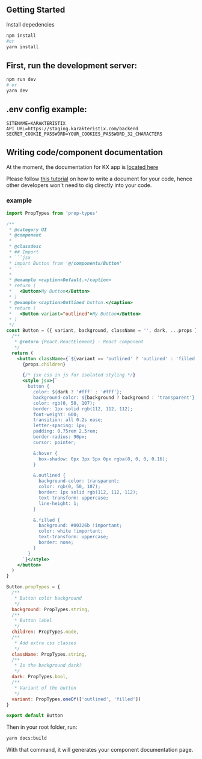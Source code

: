 ## Getting Started

Install depedencies
```bash
npm install
#or
yarn install
```

## First, run the development server:

```bash
npm run dev
# or
yarn dev
```

## .env config example:
```env
SITENAME=KARAKTERISTIX
API_URL=https://staging.karakteristix.com/backend
SECRET_COOKIE_PASSWORD=YOUR_COOKIES_PASSWORD_32_CHARACTERS
```

## Writing code/component documentation
At the moment, the documentation for KX app is [located here](https://kx-dev.vercel.app/docs/index.html)

Please follow [this tutorial](https://jsdoc.app/) on how to write a document for your code, hence other developers won't need to dig directly into your code.

### example
```jsx
import PropTypes from 'prop-types'

/**
 * @category UI
 * @component
 *
 * @classdesc
 * ## Import
 * ```jsx
 * import Button from '@/components/Button'
 * ```
 *
 * @example <caption>Default.</caption>
 * return (
 *   <Button>My Button</Button>
 * )
 * @example <caption>Outlined button.</caption>
 * return (
 *   <Button variant="outlined">My Button</Button>
 * )
 */
const Button = ({ variant, background, className = '', dark, ...props }) => {
  /**
   * @return {React.ReactElement} - React component
   */
  return (
    <button className={`${variant == 'outlined' ? 'outlined' : 'filled'} ${className}`} {...props}>
      {props.children}

      {/* jsx css in js for isolated styling */}
      <style jsx>{`
        button {
          color: ${dark ? '#fff' : '#fff'};
          background-color: ${background ? background : 'transparent'};
          color: rgb(0, 50, 107);
          border: 1px solid rgb(112, 112, 112);
          font-weight: 600;
          transition: all 0.2s ease;
          letter-spacing: 1px;
          padding: 0.75rem 2.5rem;
          border-radius: 90px;
          cursor: pointer;

          &:hover {
            box-shadow: 0px 3px 5px 0px rgba(0, 0, 0, 0.16);
          }

          &.outlined {
            background-color: transparent;
            color: rgb(0, 50, 107);
            border: 1px solid rgb(112, 112, 112);
            text-transform: uppercase;
            line-height: 1;
          }

          &.filled {
            background: #00326b !important;
            color: white !important;
            text-transform: uppercase;
            border: none;
          }
        }
      `}</style>
    </button>
  )
}

Button.propTypes = {
  /**
   * Button color background
   */
  background: PropTypes.string,
  /**
   * Button label
   */
  children: PropTypes.node,
  /**
   * Add extra css classes
   */
  className: PropTypes.string,
  /**
   * Is the background dark?
   */
  dark: PropTypes.bool,
  /**
   * Variant of the button
   */
  variant: PropTypes.oneOf(['outlined', 'filled'])
}

export default Button
```

Then in your root folder, run:

```bash
yarn docs:build
```

With that command, it will generates your component documentation page.